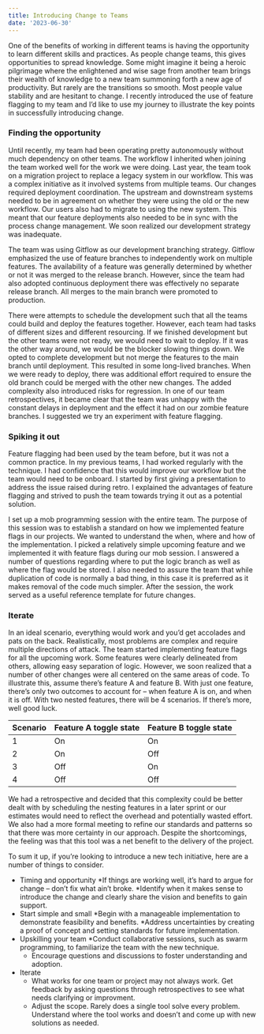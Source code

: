 ```yaml
---
title: Introducing Change to Teams
date: '2023-06-30'
---
```



One of the benefits of working in different teams is having the opportunity to learn different skills and practices. As people change teams, this gives opportunities to spread knowledge. Some might imagine it being a heroic pilgrimage where the enlightened and wise sage from another team brings their wealth of knowledge to a new team summoning forth a new age of productivity. But rarely are the transitions so smooth. Most people value stability and are hesitant to change. I recently introduced the use of feature flagging to my team and I’d like to use my journey to illustrate the key points in successfully introducing change. 

### Finding the opportunity

Until recently, my team had been operating pretty autonomously without much dependency on other teams. The workflow I inherited when joining the team worked well for the work we were doing. Last year, the team took on a migration project to replace a legacy system in our workflow. This was a complex initiative as it involved systems from multiple teams. Our changes required deployment coordination. The upstream and downstream systems needed to be in agreement on whether they were using the old or the new workflow. Our users also had to migrate to using the new system. This meant that our feature deployments also needed to be in sync with the process change management. We soon realized our development strategy was inadequate. 

The team was using Gitflow as our development branching strategy. Gitflow emphasized the use of feature branches to independently work on multiple features. The availability of a feature was generally determined by whether or not it was merged to the release branch. However, since the team had also adopted continuous deployment there was effectively no separate release branch. All merges to the main branch were promoted to production. 

There were attempts to schedule the development such that all the teams could build and deploy the features together. However, each team had tasks of different sizes and different resourcing. If we finished development but the other teams were not ready, we would need to wait to deploy. If it was the other way around, we would be the blocker slowing things down. We opted to complete development but not merge the features to the main branch until deployment. This resulted in some long-lived branches. When we were ready to deploy, there was additional effort required to ensure the old branch could be merged with the other new changes. The added complexity also introduced risks for regression. In one of our team retrospectives, it became clear that the team was unhappy with the constant delays in deployment and the effect it had on our zombie feature branches. I suggested we try an experiment with feature flagging. 

### Spiking it out

Feature flagging had been used by the team before, but it was not a common practice. In my previous teams, I had worked regularly with the technique. I had confidence that this would improve our workflow but the team would need to be onboard. I started by first giving a presentation to address the issue raised during retro. I explained the advantages of feature flagging and strived to push the team towards trying it out as a potential solution.

I set up a mob programming session with the entire team. The purpose of this session was to establish a standard on how we implemented feature flags in our projects. We wanted to understand the when, where and how of the implementation. I picked a relatively simple upcoming feature and we implemented it with feature flags during our mob session. I answered a number of questions regarding where to put the logic branch as well as where the flag would be stored. I also needed to assure the team that while duplication of code is normally a bad thing, in this case it is preferred as it makes removal of the code much simpler. After the session, the work served as a useful reference template for future changes. 

### Iterate

In an ideal scenario, everything would work and you’d get accolades and pats on the back. Realistically, most problems are complex and require multiple directions of attack. The team started implementing feature flags for all the upcoming work. Some features were clearly delineated from others, allowing easy separation of logic. However, we soon realized that a number of other changes were all centered on the same areas of code. To illustrate this, assume there’s feature A and feature B. With just one feature, there’s only two outcomes to account for – when feature A is on, and when it is off. With two nested features, there will be 4 scenarios. If there’s more, well good luck.


| Scenario | Feature A toggle state | Feature B toggle state |
| -------- | ---------------------- | ---------------------- |
| 1        | On                     | On                     |
| 2        | On                     | Off                    |
| 3        | Off                    | On                     |
| 4        | Off                    | Off                    |

We had a retrospective and decided that this complexity could be better dealt with by scheduling the nesting features in a later sprint or our estimates would need to reflect the overhead and potentially wasted effort. We also had a more formal meeting to refine our standards and patterns so that there was more certainty in our approach. Despite the shortcomings, the feeling was that this tool was a net benefit to the delivery of the project. 


To sum it up, if you’re looking to introduce a new tech initiative, here are a number of things to consider. 

* Timing and opportunity
  *If things are working well, it’s hard to argue for change – don’t fix what ain’t broke. 
  *Identify when it makes sense to introduce the change and clearly share the vision and benefits to gain support. 
* Start simple and small
  *Begin with a manageable implementation to demonstrate feasibility and benefits.
  *Address uncertainties by creating a proof of concept and setting standards for future implementation.
* Upskilling your team
  *Conduct collaborative sessions, such as swarm programming, to familiarize the team with the new technique.
  * Encourage questions and discussions to foster understanding and adoption.
* Iterate
  * What works for one team or project may not always work. Get feedback by asking questions through retrospectives to see what needs clarifying or improvment. 
  * Adjust the scope. Rarely does a single tool solve every problem. Understand where the tool works and doesn’t and come up with new solutions as needed. 


